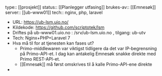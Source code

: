 type:: [[prosjekt]]
status:: [[Planlegger utfasing]]
brukes-av:: [[Emnesøk]]
server:: [[ub-www01]]
tech:: nginx, php, laravel

- URL: https://ub-lsm.uio.no/
- Kildekode: https://github.com/scriptotek/lsm
- Driftes på ub-www01.uio.no : /srv/ub-lsm.uio.no , tilgang: ub-utv
- Tech: Nginx+PHP+Laravel 7
- Hva må til for at tjenesten kan fases ut?
	- Primo-middlewaren var viktigst tidligere da det var IP-begrensning på Primo-API-et. I dag kan antakelig Emnesøk snakke direkte med Primo REST-API-et.
	- [[Emnesøk]] må først omskrives til å kalle Primo-API-ene direkte
-